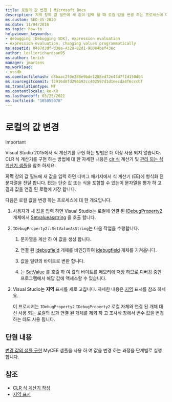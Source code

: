 ```yaml
---
title: 로컬의 값 변경 | Microsoft Docs
description: 지역 창의 값 필드에 새 값이 입력 될 때 로컬 값을 변경 하는 프로세스에 대해 알아봅니다.
ms.custom: SEO-VS-2020
ms.date: 11/04/2016
ms.topic: how-to
helpviewer_keywords:
- debugging [Debugging SDK], expression evaluation
- expression evaluation, changing values programmatically
ms.assetid: 8407d3df-d38a-4328-82d1-98084bef43ec
author: leslierichardson95
ms.author: lerich
manager: jmartens
ms.workload:
- vssdk
ms.openlocfilehash: d8baac2f0e288e9bde1288ed72e43d7f1d150d04
ms.sourcegitcommit: f2916d8fd296b92cc402597d1d1eecda4f6cccbf
ms.translationtype: MT
ms.contentlocale: ko-KR
ms.lasthandoff: 03/25/2021
ms.locfileid: "105055078"
---
```

# <a name="change-the-value-of-a-local"></a>로컬의 값 변경
> [!IMPORTANT]
> Visual Studio 2015에서 식 계산기를 구현 하는 방법은 더 이상 사용 되지 않습니다. CLR 식 계산기를 구현 하는 방법에 대 한 자세한 내용은 [clr 식](https://github.com/Microsoft/ConcordExtensibilitySamples/wiki/CLR-Expression-Evaluators) 계산기 및 [관리 되는 식 계산기 샘플](https://github.com/Microsoft/ConcordExtensibilitySamples/wiki/Managed-Expression-Evaluator-Sample)을 참조 하세요.

 **지역** 창의 값 필드에 새 값을 입력 하면 디버그 패키지에서 식 계산기 (EE)에 형식화 된 문자열을 전달 합니다. EE는 단순 값 또는 식을 포함할 수 있는이 문자열을 평가 하 고 결과 값을 연결 된 로컬에 저장 합니다.

 다음은 로컬 값을 변경 하는 프로세스에 대 한 개요입니다.

1. 사용자가 새 값을 입력 하면 Visual Studio는 로컬에 연결 된 [IDebugProperty2](../../extensibility/debugger/reference/idebugproperty2.md) 개체에서 [Setvalueasstring](../../extensibility/debugger/reference/idebugproperty2-setvalueasstring.md) 을 호출 합니다.

2. `IDebugProperty2::SetValueAsString`는 다음 작업을 수행합니다.

   1. 문자열을 계산 하 여 값을 생성 합니다.

   2. 연결 된 [Idebugfield](../../extensibility/debugger/reference/idebugfield.md) 개체를 바인딩하여 [idebugfield](../../extensibility/debugger/reference/idebugobject.md) 개체를 가져옵니다.

   3. 값을 일련의 바이트로 변환 합니다.

   4. 는 [SetValue](../../extensibility/debugger/reference/idebugobject-setvalue.md) 를 호출 하 여 값의 바이트를 메모리에 저장 하므로 디버깅 중인 프로그램에서 해당 값에 액세스할 수 있습니다.

3. Visual Studio는 **지역** 표시를 새로 고칩니다. 자세한 내용은 [지역](../../extensibility/debugger/displaying-locals.md) 표시를 참조 하세요.

   이 프로시저는  `IDebugProperty2` `IDebugProperty2` 로컬 자체와 연결 된 개체 대신 사용 되는 로컬의 값과 연결 된 개체를 제외 하 고 조사식 창에서 변수 값을 변경 하는 데도 사용 됩니다.

## <a name="in-this-section"></a>단원 내용
 [변경 값의 샘플 구현](../../extensibility/debugger/sample-implementation-of-changing-values.md) MyCEE 샘플을 사용 하 여 값을 변경 하는 과정을 단계별로 실행 합니다.

## <a name="see-also"></a>참조
- [CLR 식 계산기 작성](../../extensibility/debugger/writing-a-common-language-runtime-expression-evaluator.md)
- [지역 표시](../../extensibility/debugger/displaying-locals.md)
